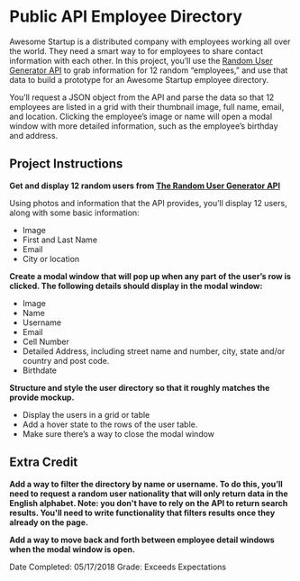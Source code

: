 # Public API Employee Directory

Awesome Startup is a distributed company with employees working all over the world. They need a smart way to for employees to share contact information with each other. In this project, you’ll use the [Random User Generator API](https://randomuser.me/) to grab information for 12 random “employees,” and use that data to build a prototype for an Awesome Startup employee directory. 

You’ll request a JSON object from the API and parse the data so that 12 employees are listed in a grid with their thumbnail image, full name, email, and location. Clicking the employee’s image or name will open a modal window with more detailed information, such as the employee’s birthday and address.  


## Project Instructions

**Get and display 12 random users from [The Random User Generator API](https://randomuser.me/)**

Using photos and information that the API provides, you’ll display 12 users, along with some basic information: 

* Image
* First and Last Name
* Email
* City or location


**Create a modal window that will pop up when any part of the user’s row is clicked. The following details should display in the modal window:**

* Image
* Name
* Username
* Email
* Cell Number
* Detailed Address, including street name and number, city, state and/or country and post code.
* Birthdate


**Structure and style the user directory so that it roughly matches the provide mockup.**

* Display the users in a grid or table
* Add a hover state to the rows of the user table.
* Make sure there’s a way to close the modal window


## Extra Credit

**Add a way to filter the directory by name or username. To do this, you’ll need to request a random user nationality that will only return data in the English alphabet. Note: you don't have to rely on the API to return search results. You'll need to write functionality that filters results once they already on the page.**

**Add a way to move back and forth between employee detail windows when the modal window is open.**


Date Completed: 05/17/2018
Grade: Exceeds Expectations
